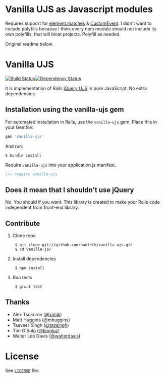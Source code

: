 # Vanilla UJS as Javascript modules

Requires support for [element.matches](https://developer.mozilla.org/en/docs/Web/API/Element/matches) & [CustomEvent](https://developer.mozilla.org/en-US/docs/Web/API/CustomEvent). I didn't want to include polyfills because I think every npm module should not include its own polyfills, that will bloat projects. Polyfill as needed.



Original readme below.

# Vanilla UJS
[![Build Status][travis-img]][travis-link][![Dependency Status](https://gemnasium.com/hauleth/vanilla-ujs.svg)](https://gemnasium.com/hauleth/vanilla-ujs)

It is implementation of Rails [jQuery UJS][jq-ujs] in pure JavaScript.
No extra dependencies.

## Installation using the vanilla-ujs gem

For automated installation in Rails, use the `vanilla-ujs` gem.
Place this in your Gemfile:

```ruby
gem 'vanilla-ujs'
```

And run:

```shell
$ bundle install
```

Require `vanilla-ujs` into your application.js manifest.

```javascript
//= require vanilla-ujs
```

## Does it mean that I shouldn't use jQuery

No. You should if you want. This library is created to make your Rails code
independent from front-end library.

## Contribute

1. Clone repo

        $ git clone git://github.com/hauleth/vanilla-ujs.git
        $ cd vanilla-js/

2. Install dependencies

        $ npm install

3. Run tests

        $ grunt test

## Thanks

- Alex Tsokurov ([@ximik](https://github.com/ximik))
- Matt Huggins ([@mhuggins](https://github.com/mhuggins))
- Tasveer Singh ([@tazsingh](https://github.com/tazsingh))
- Tim O'Sulg ([@timgluz](https://github.com/timgluz))
- Walter Lee Davis ([@walterdavis](https://github.com/walterdavis))

# License

See [`LICENSE`](LICENSE.txt) file.

[travis-img]:  https://travis-ci.org/hauleth/vanilla-ujs.svg?branch=master
[travis-link]: https://travis-ci.org/hauleth/vanilla-ujs
[jq-ujs]:      https://github.com/rails/jquery-ujs
